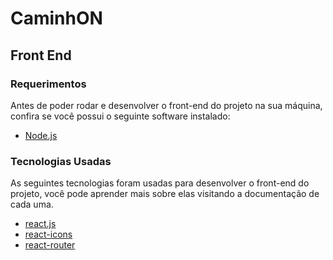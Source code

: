 # CaminhON
## Front End

### Requerimentos

Antes de poder rodar e desenvolver o front-end do projeto na sua máquina, confira se você possui o seguinte software instalado:

- [Node.js](https://nodejs.org/en/download/)


### Tecnologias Usadas

As seguintes tecnologias foram usadas para desenvolver o front-end do projeto, você pode aprender mais sobre elas visitando a documentação de cada uma.

- [react.js](https://reactjs.org/)
- [react-icons](https://react-icons.github.io/react-icons/)
- [react-router](https://reacttraining.com/react-router/)
